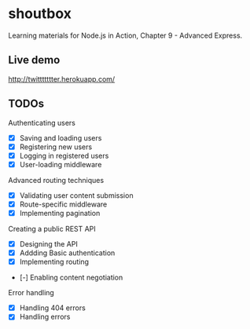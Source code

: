 # shoutbox

Learning materials for Node.js in Action, Chapter 9 - Advanced Express.

## Live demo

http://twittttttter.herokuapp.com/

## TODOs

Authenticating users

- [x] Saving and loading users
- [x] Registering new users
- [x] Logging in registered users
- [x] User-loading middleware

Advanced routing techniques

- [x] Validating user content submission
- [x] Route-specific middleware
- [x] Implementing pagination

Creating a public REST API

- [x] Designing the API
- [x] Addding Basic authentication
- [x] Implementing routing
- [-] Enabling content negotiation

Error handling

- [x] Handling 404 errors
- [x] Handling errors